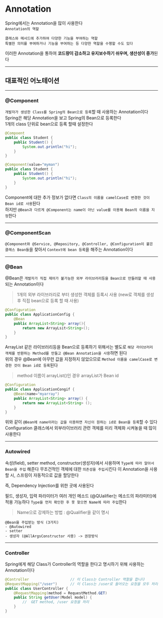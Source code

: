 # Annotation
Spring에서는 Annotation을 많이 사용한다   
`Annotation의 역할`
```
클래스와 메서드에 추가하여 다양한 기능을 부여하는 역할
특별한 의미를 부여하거나 기능을 부여하는 등 다양한 역할을 수행할 수도 있다
```
이러한 Annotation을 통하여 **코드량이 감소하고 유지보수하기 쉬우며, 생산성이 증가**된다

---
## 대표적인 어노테이션
---

### @Component
`개발자가 생성한 Class를 Spring의 Bean으로 등록`할 때 사용하는 Annotation이다 Spring은 해당 Annotation을 보고 Spring의 Bean으로 등록한다   
1개의 class 단위로 bean으로 등록 할때 설정한다
```java
@Compoent
public class Student {
    public Student() {
        System.out.println("hi");
    }
}

@Component(value="myman")
public class Student {
    public Student() {
        System.out.println("hi");
    }
}
```
Component에 대한 추가 정보가 없다면 `Class의 이름을 camelCase로 변경한 것이 Bean id로 사용`된다   
하지만 `@Bean과 다르게 @Component는 name이 아닌 value를 이용해 Bean의 이름을 지정`한다

---
### @ComponentScan
`@Component와 @Service, @Repository, @Controller, @Configuration이 붙은 클래스 Bean들`을 찾아서 `Context에 bean 등록`을 해주는 Annotation이다 

---
### @Bean
@Bean은 `개발자가 직접 제어가 불가능한 외부 라이브러리등을 Bean으로 만들려할 때 사용`되는 Annotation이다
> 1개의 외부 라이브러리로 부터 생성한 객체를 등록시 사용 (new로 객체를 생성 후 직접 bean으로 등록 할 때 사용)
```java
@Configuration
public class ApplicationConfig {
    @Bean
    public ArrayList<String> array(){
        return new ArrayLsit<String>();
    }
}
```
ArrayList 같은 라이브러리등을 Bean으로 등록하기 위해서는 별도로 `해당 라이브러리 객체를 반환하는 Method를 만들고 @Bean Annotation을 사용`하면 된다   
위의 경우 @Bean에 아무런 값을 지정하지 않았으므로 `Method 이름을 camelCase로 변경한 것이 Bean id로 등록`된다
> method 이름이 arrayList()인 경우 arrayList가 Bean id

```java
@Configuration
public class ApplicationCongif {
    @Bean(name="myarray")
    public ArrayList<String> array() {
        return new ArrayList<String> ();
    }
}
```
위와 같이 `@Bean에 name이라는 값을 이용하면 자신이 원하는 id로 Bean을 등록`할 수 있다   
Configuration 클래스에서 외부라이브러리 관련 객체를 미리 객체화 시켜놓을 때 많이 사용한다

---
### Autowired
속성(field), setter method, constructor(생성자)에서 사용하며 `Type에 따라 알아서 Bean을 주입` 해준다
무조건적인 객체에 대한 `의존성을 주입`시킨다
이 Annotation을 사용할 시, 스프링이 자동적으로 값을 할당한다

즉, Dependency Injection를 위한 곳에 사용된다

필드, 생성자, 입력 파라미터가 여러 개인 메소드 (@QUalifier는 메소드의 파라미터)에 적용 가능하다
`Type을 먼저 확인한 후 못 찾으면 Name에 따라 주입`한다
> Name으로 강제하는 방법 : @Qualifier을 같이 명시  

```
@Bean을 주입받는 방식 (3가지)
- @Autowired
- setter
- 생성자 (@AllArgsConstructor 사용) -> 권장방식
```
---
### Controller
Spring에게 해당 Class가 Controller의 역할을 한다고 명시하기 위해 사용하는 Annotation이다
```java
@Controller                   // 이 Class는 Controller 역할을 합니다
@RequestMapping("/user")      // 이 Class는 /user로 들어오는 요청을 모두 처리합니다.
public class UserController {
    @RequestMapping(method = RequestMethod.GET)
    public String getUser(Model model) {
        //  GET method, /user 요청을 처리
    }
}
```
